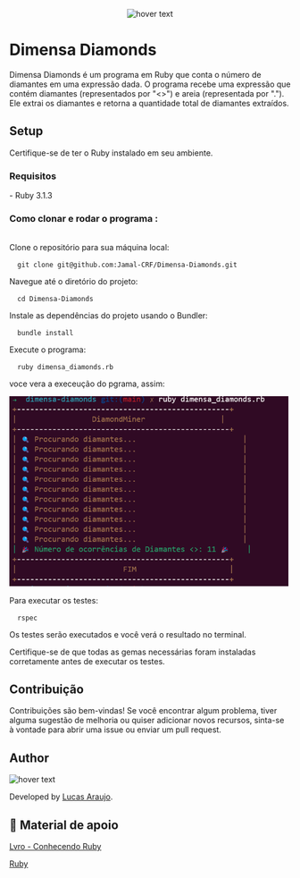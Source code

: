 <p align="center">
  <img src="https://dimensa.com/wp-content/uploads/2021/09/Logo-1.png" width="200" title="hover text">
 
</p>

<h1>Dimensa Diamonds</h1>

Dimensa Diamonds é um programa em Ruby que conta o número de diamantes em uma expressão dada.
O programa recebe uma expressão que contém diamantes (representados por "<>") e areia (representada por "."). Ele extrai os diamantes e retorna a quantidade total de diamantes extraídos.

<h2> Setup </h2>

Certifique-se de ter o Ruby instalado em seu ambiente.
<h3> Requisitos </h3>
- Ruby 3.1.3

<h3> Como clonar e rodar o programa :</h3>
<br>
 Clone o repositório para sua máquina local:

  ```
    git clone git@github.com:Jamal-CRF/Dimensa-Diamonds.git
  ```
  Navegue até o diretório do projeto:
  
  ```
    cd Dimensa-Diamonds
  ```
  Instale as dependências do projeto usando o Bundler:
    
  ```
    bundle install
  ```
  
  Execute o programa:

  ```
    ruby dimensa_diamonds.rb
  ```
  voce vera a execeução do pgrama, assim:
  <p align="left">
    <img src="./dimensa-diamonds.png" width="500" title="hover text">
  </p>
 
  Para executar os testes:

  ```
    rspec
  ```

  Os testes serão executados e você verá o resultado no terminal.

Certifique-se de que todas as gemas necessárias foram instaladas corretamente antes de executar os testes.

<h2> Contribuição </h2>
Contribuições são bem-vindas! Se você encontrar algum problema, tiver alguma sugestão de melhoria ou quiser adicionar novos recursos, sinta-se à vontade para abrir uma issue ou enviar um pull request.

<h2> Author</h2>

<img src="https://avatars.githubusercontent.com/u/68801163?s=96&v=4" width="110" title="hover text">

<p>Developed by <a href="https://www.linkedin.com/in/lucasaraujomouta/">Lucas Araujo</a>.</strong></p>



<h2> 📝 Material de apoio</h2>

<p><a href="https://leanpub.com/conhecendo-ruby"> Lvro - Conhecendo Ruby </a></p>
<p><a href="https://www.ruby-lang.org/pt/"> Ruby </a></p>
